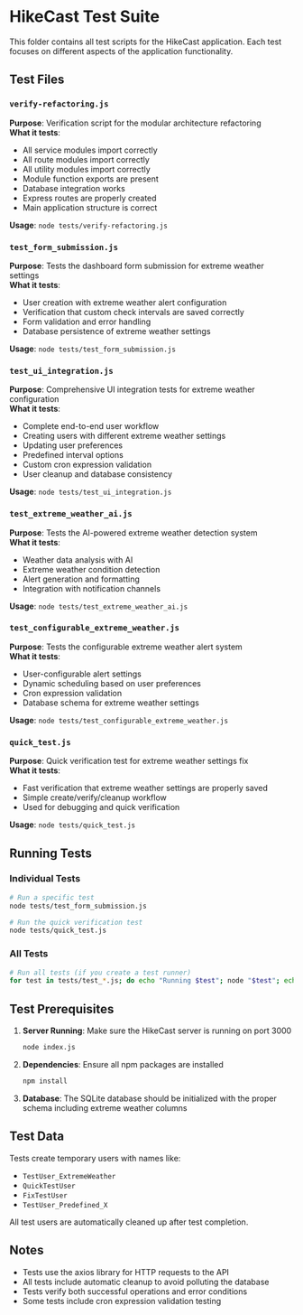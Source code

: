 # HikeCast Test Suite

This folder contains all test scripts for the HikeCast application. Each test focuses on different aspects of the application functionality.

## Test Files

### `verify-refactoring.js`
**Purpose**: Verification script for the modular architecture refactoring  
**What it tests**:
- All service modules import correctly
- All route modules import correctly  
- All utility modules import correctly
- Module function exports are present
- Database integration works
- Express routes are properly created
- Main application structure is correct

**Usage**: `node tests/verify-refactoring.js`

### `test_form_submission.js`
**Purpose**: Tests the dashboard form submission for extreme weather settings  
**What it tests**:
- User creation with extreme weather alert configuration
- Verification that custom check intervals are saved correctly
- Form validation and error handling
- Database persistence of extreme weather settings

**Usage**: `node tests/test_form_submission.js`

### `test_ui_integration.js`
**Purpose**: Comprehensive UI integration tests for extreme weather configuration  
**What it tests**:
- Complete end-to-end user workflow
- Creating users with different extreme weather settings
- Updating user preferences
- Predefined interval options
- Custom cron expression validation
- User cleanup and database consistency

**Usage**: `node tests/test_ui_integration.js`

### `test_extreme_weather_ai.js`
**Purpose**: Tests the AI-powered extreme weather detection system  
**What it tests**:
- Weather data analysis with AI
- Extreme weather condition detection
- Alert generation and formatting
- Integration with notification channels

**Usage**: `node tests/test_extreme_weather_ai.js`

### `test_configurable_extreme_weather.js`
**Purpose**: Tests the configurable extreme weather alert system  
**What it tests**:
- User-configurable alert settings
- Dynamic scheduling based on user preferences
- Cron expression validation
- Database schema for extreme weather settings

**Usage**: `node tests/test_configurable_extreme_weather.js`

### `quick_test.js`
**Purpose**: Quick verification test for extreme weather settings fix  
**What it tests**:
- Fast verification that extreme weather settings are properly saved
- Simple create/verify/cleanup workflow
- Used for debugging and quick verification

**Usage**: `node tests/quick_test.js`

## Running Tests

### Individual Tests
```bash
# Run a specific test
node tests/test_form_submission.js

# Run the quick verification test
node tests/quick_test.js
```

### All Tests
```bash
# Run all tests (if you create a test runner)
for test in tests/test_*.js; do echo "Running $test"; node "$test"; echo ""; done
```

## Test Prerequisites

1. **Server Running**: Make sure the HikeCast server is running on port 3000
   ```bash
   node index.js
   ```

2. **Dependencies**: Ensure all npm packages are installed
   ```bash
   npm install
   ```

3. **Database**: The SQLite database should be initialized with the proper schema including extreme weather columns

## Test Data

Tests create temporary users with names like:
- `TestUser_ExtremeWeather`
- `QuickTestUser`
- `FixTestUser`
- `TestUser_Predefined_X`

All test users are automatically cleaned up after test completion.

## Notes

- Tests use the axios library for HTTP requests to the API
- All tests include automatic cleanup to avoid polluting the database
- Tests verify both successful operations and error conditions
- Some tests include cron expression validation testing

